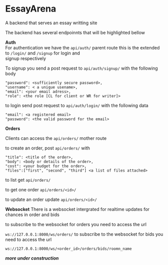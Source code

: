 # EssayArena
A backend that serves an essay writting site

The backend has several endpoinnts that will be highlighted bellow

**Auth**  
For authentication we have the `api/auth/` parent route
this is the extended to `/login/` and `/signup` for login and  
signup respectively

To signup you send a post request to `api/auth/signup/` with the following body

```
"password": <sufficiently secure password>,
"username": < a unique usename>,
"email": <your email adress>,
"role": <the role [CL for client or WR for writer]>
```

to login send post request to `api/auth/login/` with the following data
```
"email": <a registered email>
"password": <the valid password for the email>
```

**Orders**

Clients can access the `api/orders/` mother route

to create an order, post `api/orders/` with
```angular2
"title": <title of the order>,
"body": <body or details of the order>,
"cost": <your budget for the order>,
"files":["first", "second", "third"] <a list of files attached>
```

to list get `api/orders/`

to get one order `api/orders/<id>/`

to update an order update `api/orders/<id>/`


**Websocket**
There is a websocket intergrated for realtime updates for chances
in order and bids

to subscribe to the websocket for orders you need to access the url

`ws://127.0.0.1:8000/ws/orders/`
to subscribe to the websocket for bids you need to access the url

`ws://127.0.0.1:8000/ws/<order_id>/orders/bids/roomn_name`


***more under construction***
